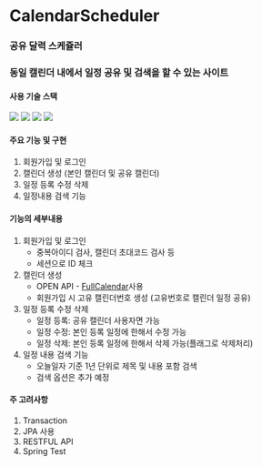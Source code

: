 # CalendarScheduler
### 공유 달력 스케쥴러
### 동일 캘린더 내에서 일정 공유 및 검색을 할 수 있는 사이트


#### 사용 기술 스택<br>
<img src="https://img.shields.io/badge/SpringBoot-6DB33F?style=flat-square&logo=Spring Boot&logoColor=white"/></a>
<img src="https://img.shields.io/badge/ThymeLeaf-005F0F?style=flat-square&logo=ThymeLeaf&logoColor=white"/></a>
<img src="https://img.shields.io/badge/MariaDB-003545?style=flat-square&logo=MariaDB&logoColor=white"/></a>
<img src="https://img.shields.io/badge/HTML5-E34F26?style=flat-square&logo=HTML5&logoColor=white"/></a>



#### 주요 기능 및 구현
1. 회원가입 및 로그인
2. 캘린더 생성  (본인 캘린더 및 공유 캘린더)
3. 일정 등록 수정 삭제
4. 일정내용 검색 기능



#### 기능의 세부내용
1. 회원가입 및 로그인
   - 중복아이디 검사, 캘린더 초대코드 검사 등
   - 세션으로 ID 체크
2. 캘린더 생성
   - OPEN API - <a href="https://fullcalendar.io/">FullCalendar</a>사용
   - 회원가입 시 고유 캘린더번호 생성 (고유번호로 캘린더 일정 공유)
3. 일정 등록 수정 삭제
   - 일정 등록: 공유 캘린더 사용자면 가능
   - 일정 수정: 본인 등록 일정에 한해서 수정 가능
   - 일정 삭제: 본인 등록 일정에 한해서 삭제 가능(플래그로 삭제처리)
4. 일정 내용 검색 기능
   - 오늘일자 기준 1년 단위로 제목 및 내용 포함 검색
   - 검색 옵션은 추가 예정



#### 주 고려사항
1. Transaction
2. JPA 사용
3. RESTFUL API
4. Spring Test
